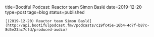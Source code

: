 
title=Bootiful Podcast: Reactor team Simon Baslé
date=2019-12-20
type=post
tags=blog
status=published
~~~~~~
[(2019-12-20) Reactor team Simon Baslé](http://api.bootifulpodcast.fm//podcasts/c19fc45e-16b4-4d7f-b87c-8d5e23ac7cfd/produced-audio) 
            